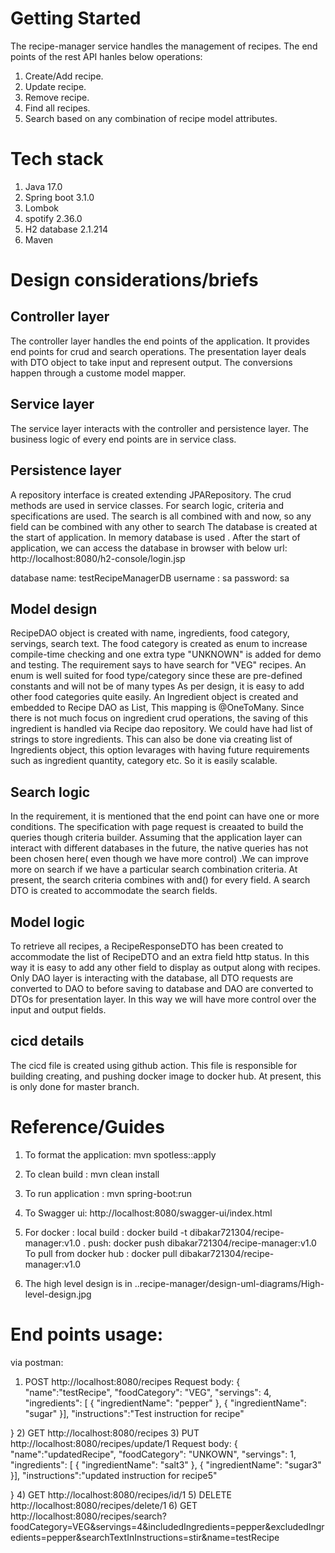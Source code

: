 # Getting Started

The recipe-manager service handles the management of recipes. The end points of the rest API hanles below operations:
1) Create/Add recipe.
2) Update recipe.
3) Remove recipe.
4) Find all recipes.
5) Search based on any combination of recipe model attributes.

# Tech stack

1) Java 17.0
2) Spring boot 3.1.0
3) Lombok
4) spotify  2.36.0
5) H2 database 2.1.214
6) Maven

# Design considerations/briefs

## Controller layer

The controller layer handles the end  points of the application. It provides end points for crud and search operations.
The presentation layer deals with DTO object to take input and represent output. The conversions happen through a custome model mapper.

## Service layer

The service layer interacts with the controller and persistence layer. The business logic of every end points are in service class.

## Persistence layer

A repository interface is created extending JPARepository. The crud methods are used in service classes. For search logic, criteria and
specifications are used. The search is all combined with and now, so any field can be combined with any other to search
The database is created at the start of application. In memory database is used . After the start of application, we can access the database in browser
with below url:
http://localhost:8080/h2-console/login.jsp

database name: testRecipeManagerDB
username : sa
password: sa

## Model design

RecipeDAO object is created with name, ingredients, food category, servings, search text. The food category is created as enum
to increase compile-time checking and one extra type "UNKNOWN" is added for demo and testing. The requirement says to have
search for "VEG" recipes. An enum is well suited for food type/category since these are pre-defined constants and will not be of many types
As per design, it is easy to add other food categories quite easily.
An Ingredient object is created and embedded to Recipe DAO as List, This mapping is @OneToMany. Since there is
not much focus on ingredient crud operations, the saving of this ingredient is handled via Recipe dao repository.
We could have had list of strings to store ingredients. This can also be done via creating list of Ingredients object, this option levarages
with having future requirements such as ingredient quantity, category etc. So it is easily scalable.

## Search logic

In the requirement, it is mentioned that the end point can have one or more conditions. The specification with page request is creaated
to build the queries though criteria builder. Assuming that the application layer can interact with different databases in the future,
the native queries has not been chosen here( even though we have more control) .We can improve more on search if we have a particular search combination
criteria. At present, the search criteria combines with and() for every field. A search DTO is created to accommodate the search fields.

## Model logic

To retrieve all recipes, a RecipeResponseDTO has been created to accommodate the list of RecipeDTO and an extra field http status.
In this way it is easy to add any other field to display as output along with recipes. Only DAO layer is interacting with the database,
all DTO requests are converted to DAO to before saving to database and DAO are converted to DTOs for presentation layer. In this way we will have more control
over the input and output fields.

## cicd details

The cicd file is created using github action. This file is responsible for building creating, and pushing docker image
to docker hub. At present, this is only done for master branch.

# Reference/Guides

1) To format the application:  mvn spotless::apply

2) To clean build : mvn clean install
3) To run application : mvn spring-boot:run
4) To Swagger ui: http://localhost:8080/swagger-ui/index.html
5) For docker :
local build :
docker build -t dibakar721304/recipe-manager:v1.0 .
push:
docker push dibakar721304/recipe-manager:v1.0
To pull from docker hub : docker pull dibakar721304/recipe-manager:v1.0

6) The high level design is in ..recipe-manager/design-uml-diagrams/High-level-design.jpg

# End points usage:

via postman:
1) POST http://localhost:8080/recipes
Request body:
{
"name":"testRecipe",
"foodCategory": "VEG",
"servings": 4,
"ingredients":
[
   {
"ingredientName": "pepper"
},
{
"ingredientName": "sugar"
}],
"instructions":"Test instruction for  recipe"

}
2) GET http://localhost:8080/recipes
3) PUT http://localhost:8080/recipes/update/1
Request body:
{
"name":"updatedRecipe",
"foodCategory": "UNKOWN",
"servings": 1,
"ingredients":
[
   {
"ingredientName": "salt3"
},
{
"ingredientName": "sugar3"
}],
"instructions":"updated instruction for recipe5"

}
4) GET http://localhost:8080/recipes/id/1
5) DELETE http://localhost:8080/recipes/delete/1
6) GET http://localhost:8080/recipes/search?foodCategory=VEG&servings=4&includedIngredients=pepper&excludedIngredients=pepper&searchTextInInstructions=stir&name=testRecipe
